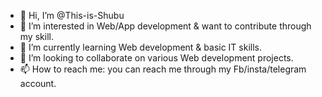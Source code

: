 - 👋 Hi, I’m @This-is-Shubu
- 👀 I’m interested in Web/App development & want to contribute through my skill.
- 🌱 I’m currently learning Web development & basic IT skills.
- 💞️ I’m looking to collaborate on various Web development projects.
- 📫 How to reach me: you can reach me through my Fb/insta/telegram account.

<!---
This-is-Shubu/This-is-Shubu is a ✨ special ✨ repository because its `README.md` (this file) appears on your GitHub profile.
You can click the Preview link to take a look at your changes.
--->

